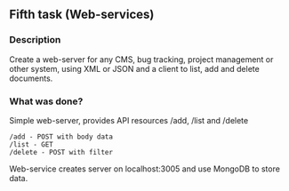 
## Fifth task (Web-services) ##

### Description ###
Create a web-server for any CMS, bug tracking,
project management or other system, using XML or
JSON and a client to list, add and delete documents.

### What was done? ###

Simple web-server, provides API resources /add, /list and /delete

`/add - POST with body data`<br>
`/list - GET`<br>
`/delete - POST with filter`<br>

Web-service creates server on localhost:3005 and use MongoDB to store data.

